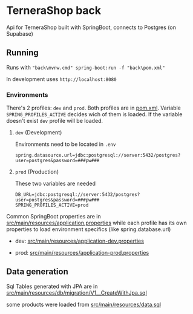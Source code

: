 # TerneraShop back
Api for TerneraShop built with SpringBoot, connects to Postgres (on Supabase)

## Running

Runs with 
`"back\mvnw.cmd" spring-boot:run -f "back\pom.xml"`

In development uses `http://localhost:8080`

### Environments
There's 2 profiles: `dev` and `prod`. 
Both profiles are in [pom.xml](./pom.xml).
Variable `SPRING_PROFILES_ACTIVE` decides wich of them is loaded. If the variable doesn't exist `dev` profile will be loaded.

 1. `dev` (Development)

    Environments need to be located in `.env`
    ```properties
    spring.datasource.url=jdbc:postgresql://server:5432/postgres?user=postgres&password=###pw###
    
    ```
 
 2. `prod` (Production)

    These two variables are needed
    ```
    DB_URL=jdbc:postgresql://server:5432/postgres?user=postgres&password=###pw###
    SPRING_PROFILES_ACTIVE=prod
    ```

Common SpringBoot properties are in [src/main/resources/application.properties](./src/main/resources/application.properties) while each profile has its own properties to load environment specifics (like spring.database.url) 
- dev: [src/main/resources/application-dev.properties](./src/main/resources/application-dev.properties)

- prod: [src/main/resources/application-prod.properties](./src/main/resources/application-prod.properties)

## Data generation

Sql Tables generated with JPA are in [src/main/resources/db/migration/V1__CreateWithJpa.sql](./src/main/resources/db/migration/V1__CreateWithJpa.sql)

some products were loaded from [src/main/resources/data.sql](./src/main/resources/data.sql)
